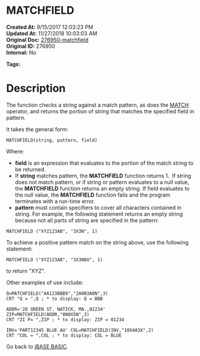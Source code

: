 #  MATCHFIELD

**Created At:** 9/15/2017 12:03:23 PM  
**Updated At:** 11/27/2018 10:03:03 AM  
**Original Doc:** [276950-matchfield](https://docs.jbase.com/36868-jbase-basic/276950-matchfield)  
**Original ID:** 276950  
**Internal:** No  

**Tags:**
<badge text='string handling' vertical='middle' />

# Description

The function checks a string against a match pattern, as does the [MATCH](./../matches) operator, and returns the portion of string that matches the specified field in pattern.

It takes the general form:

```
MATCHFIELD(string, pattern, field)
```

Where:

- **field** is an expression that evaluates to the portion of the match string to be returned.
- If **string** matches pattern, the **MATCHFIELD** function returns 1.  If string does not match pattern, or if string or pattern evaluates to a null value, the **MATCHFIELD** function returns an empty string. If field evaluates to the null value, the **MATCHFIELD** function fails and the program terminates with a run-time error.
- **pattern** must contain specifiers to cover all characters contained in string. For example, the following statement returns an empty string because not all parts of string are specified in the pattern:


```
MATCHFIELD ("XYZ123AB", "3X3N", 1)
```

To achieve a positive pattern match on the string above, use the following statement:

```
MATCHFIELD ("XYZ123AB", "3X3N0X", 1)
```

to return "XYZ".

Other examples of use include:

```
Q=MATCHFIELD("AA123BBB9","2A0N3A0N",3)
CRT "Q = ",Q ; * to display: Q = BBB

ADDR='20 GREEN ST. NATICK, MA.,01234'
ZIP=MATCHFIELD(ADDR,"0N0X5N",3)
CRT "ZI P= ",ZIP ; * to display: ZIP = 01234

INV='PART12345 BLUE AU' COL=MATCHFIELD(INV,"10X4A3X",2)
CRT "COL = ",COL ; * to display: COL = BLUE
```



Go back to [jBASE BASIC](./../jbase-basic-programmers-reference-guide).
